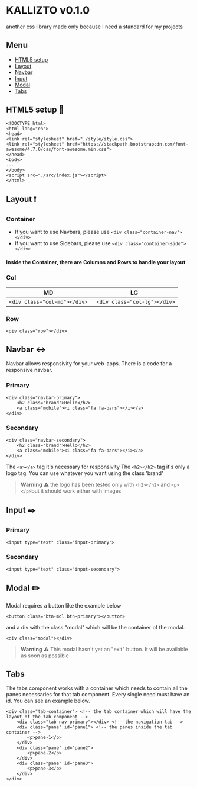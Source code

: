 ﻿# KALLIZTO v0.1.0

another css library made only because I need a standard for my projects

## Menu

 - <a href="#html-setup">HTML5 setup</a>  
 - <a href="#layout">Layout</a>
 - <a href="#navbar">Navbar</a>
 - <a href="#input">Input</a>
 - <a href="#modal">Modal</a>
 - <a href="#tabbar">Tabs</a>


  <section id="html-setup"></section>
  
## HTML5 setup :rocket:
    <!DOCTYPE html>
    <html lang="en">
    <head>
    <link rel="stylesheet" href="./style/style.css">
    <link rel="stylesheet" href="https://stackpath.bootstrapcdn.com/font-awesome/4.7.0/css/font-awesome.min.css">
    </head>
    <body>
    ...
    </body>
    <script src="./src/index.js"></script>
    </html>
    
  <section id="layout"></section>
  
## Layout :heavy_exclamation_mark:

### Container
 - If you want to use Navbars, please use
	`<div class="container-nav"></div>`
- If you want to use Sidebars, please use 
	```<div class="container-side"></div>```
#### Inside the Container, there are Columns and Rows to handle your layout

### Col
|MD|LG  |
|--|--|
| `<div class="col-md"></div>` |` <div class="col-lg"></div>`|

### Row
```<div class="row"></div>```

  <section id="navbar"></section>

## Navbar :left_right_arrow:

Navbar allows responsivity for your web-apps.
There is a code for a responsive navbar. 

### Primary
````
<div class="navbar-primary">
    <h2 class="brand">Hello</h2>
    <a class="mobile"><i class="fa fa-bars"></i></a>
</div>
````
### Secondary
````
<div class="navbar-secondary">
	<h2 class="brand">Hello</h2>
	<a class="mobile"><i class="fa fa-bars"></i></a>
</div>
````

The `<a></a>` tag it's necessary for responsivity
The `<h2></h2>` tag it's only a logo tag. You can use whatever you want using the class 'brand' 

> **Warning** :warning: the logo has been tested only with `<h2></h2>` and `<p></p>`but it should work either with images

  <section id="input"></section>
  
## Input :black_nib:

### Primary
`<input type="text" class="input-primary">`

### Secondary
`<input type="text" class="input-secondary">`

  <section id="modal"></section>


## Modal :pencil2:
Modal requires a button like the example below 

    <button class="btn-mdl btn-primary"></button>
  
 and a div with the class "modal" which will be the container of the modal. 

`<div class="modal"></div>`

> **Warning** :warning: This modal hasn't yet an "exit" button. It will be available as soon as possible


  <section id="tabbar"></section>

## Tabs
The tabs component works with a container which needs to contain all the panes necessaries for that tab component. Every single need must have an id. You can see an example below.

````
<div class="tab-container"> <!-- the tab container which will have the layout of the tab component -->
    <div class="tab-nav-primary"></div> <!-- the navigation tab -->
    <div class="pane" id="pane1"> <!-- the panes inside the tab container -->
        <p>pane-1</p>
    </div>
    <div class="pane" id="pane2">
        <p>pane-2</p>
    </div>
    <div class="pane" id="pane3">
        <p>pane-3</p>
    </div>
</div>
````

